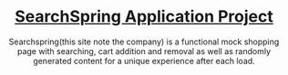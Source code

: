 
<div align="center">
  
  <h1>
    <a href="https://marquisthecoder.github.io/searchspring-page/">
    SearchSpring Application Project
    </a>
  </h1>
  <div>
    
    
  Searchspring(this site note the company) is a functional mock shopping page with searching, cart addition and removal as well as randomly generated 
  content for a unique experience after each load.
    
    
  </div>
  
  
</div>
